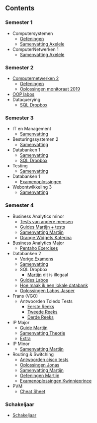 ## Contents

### Semester 1
* Computersystemen
  * [Oefeningen](https://github.com/martijnmeeldijk/TI-oplossingen/blob/master/Semester_1/computersystemen)
  * [Samenvatting Axelele](https://github.com/martijnmeeldijk/TI-oplossingen/blob/master/Semester_1/computersystemen/Computersystemen_axelele_2019.pdf)
* ComputerNetwerken 1
  * [Samenvatting Axelele](https://github.com/martijnmeeldijk/TI-oplossingen/blob/master/Semester_1/Computernetwerken%201/Computernetwerken_axelele_2019.pdf)


### Semester 2
* [Computernetwerken 2](https://github.com/martijnmeeldijk/TI-oplossingen/blob/master/Semester_2)
  * [Oefeningen](https://github.com/martijnmeeldijk/TI-oplossingen/blob/master/Semester_2/cnw2.pdf)
  * [Oplossingen monitoraat 2019](https://github.com/martijnmeeldijk/TI-oplossingen/blob/master/Semester_2/oplossingen%20monitoraat%20cnw2.txt)
* [OOP labos](https://github.com/martijnmeeldijk/TI-oplossingen/tree/master/Semester_2/OOP)
* Dataquerying
  * [SQL Dropbox](https://github.com/arnobarre/Databanken-Dataquerying)


### Semester 3
* IT en Management
  * [Samenvatting](https://github.com/martijnmeeldijk/TI-oplossingen/blob/master/Semester_3/SAMENVATTING%20IT%26M.docx)
* Besturingssystemen 2
  * [Samenvatting](https://github.com/martijnmeeldijk/TI-oplossingen/blob/master/Semester_3/Samenvatting%20Besturingssystemen%202.docx)
* Databanken 1 
  * [Samenvatting](https://github.com/martijnmeeldijk/TI-oplossingen/blob/master/Semester_3/Samenvatting%20databanken%201_v2.pdf)
  * [SQL Dropbox](https://github.com/Kwinnieprince/queries_databases)
* Testing
  * [Samenvatting](https://github.com/martijnmeeldijk/TI-oplossingen/blob/master/Semester_3/Samenvatting%20testing.docx)
* Databanken 1
  * [Examenoplossingen](https://github.com/martijnmeeldijk/TI-oplossingen/blob/master/Semester_3/databanken-examenopl-2.txt)
* Webontwikkeling 3
  * [Samenvatting](https://github.com/martijnmeeldijk/TI-oplossingen/blob/master/Semester_3/samenvatting%20Webontwikkeling%203.pdf)
  

### Semester 4
* Business Analytics minor
  * [Tests van andere mensen](https://github.com/martijnmeeldijk/TI-oplossingen/blob/master/Semester_4/BA%20minor/BA%20minor%20tests%20(van%20andere%20mensen))
  * [Guides Martijn + tests](https://github.com/martijnmeeldijk/TI-oplossingen/blob/master/Semester_4/BA%20minor/Guide%20martijn%2Btests/index.md)
  * [Samenvatting Martijn](https://github.com/martijnmeeldijk/TI-oplossingen/blob/master/Semester_4/BA%20minor/samenvatting.md)
  * [Orange Widgets Katerina](https://github.com/martijnmeeldijk/TI-oplossingen/blob/master/Semester_4/BA%20minor/widgets_katerina.md)
* Business Analytics Major
  * [Pentaho Exercises](https://github.com/martijnmeeldijk/TI-oplossingen/blob/master/Semester_4/Ba_Major/Pentaho_Exercises)
* Databanken 2
  * [Vorige Examens](https://github.com/martijnmeeldijk/TI-oplossingen/blob/master/Semester_4/DB2/vorige_examens.md)
  * [Samenvatting](https://github.com/martijnmeeldijk/TI-oplossingen/blob/master/Semester_4/DB2/samenvatting.md)
  * SQL Dropbox
    * ~~[Martijn](https://github.com/martijnmeeldijk/TI-oplossingen/blob/master/Semester_4/DB2/DB2-sqldropbox.md)~~ dit is illegaal
  * [Guides Labos](https://github.com/martijnmeeldijk/TI-oplossingen/blob/master/Semester_4/DB2/DB2-Labos/01_lees_dit_eerst.md)
  * [Hoe maak ik een lokale databank](https://github.com/martijnmeeldijk/TI-oplossingen/blob/master/Semester_4/DB2/DB2-Labos/hoe_maak_ik_een_lokale_databank.md)
  * [Oplossingen Labos Jasper](https://github.com/martijnmeeldijk/TI-oplossingen/blob/master/Semester_4/DB2/DB2-Labos/jasper)
* Frans (VGO)
  * Antwoorden Toledo Tests
    * [Eerste Reeks](https://github.com/martijnmeeldijk/TI-oplossingen/blob/master/Semester_4/VGO%20-%20Frans/frans-antwoorden.md)
    * [Tweede Reeks](https://github.com/martijnmeeldijk/TI-oplossingen/blob/master/Semester_4/VGO%20-%20Frans/frans-antwoorden%20deel%202.md)
    * [Derde Reeks](https://github.com/martijnmeeldijk/TI-oplossingen/blob/master/Semester_4/VGO%20-%20Frans/frans-antwoorden%20deel%203.md)
* IP Major
  * [Guide Martijn](https://github.com/martijnmeeldijk/TI-oplossingen/blob/master/Semester_4/IP%20Major/guide_martijn.md)
  * [Samenvatting Theorie](https://github.com/martijnmeeldijk/TI-oplossingen/blob/master/Semester_4/IP%20Major/samenvatting.md)
  * [Extra](https://github.com/martijnmeeldijk/TI-oplossingen/blob/master/Semester_4/IP%20Major/extras/extra.md)
* IP Minor 
  * [Samenvatting Martijn](https://github.com/martijnmeeldijk/TI-oplossingen/blob/master/Semester_4/IP%20Minor/samenvatting.md)
* Routing & Switching
  * [Antwoorden cisco tests](https://itexamanswers.net/)
  * [Oplossingen Jonas](https://github.com/martijnmeeldijk/TI-oplossingen/blob/master/Semester_4/Routing_Switching)
  * [Samenvatting Martijn](https://github.com/martijnmeeldijk/TI-oplossingen/blob/master/Semester_4/Routing_Switching/martijn/samenvatting.md)
  * [Oefeningen Martijn](https://github.com/martijnmeeldijk/TI-oplossingen/blob/master/Semester_4/Routing_Switching/martijn/oefeningen)
  * [Examenoplossingen Kwinnieprince](https://github.com/Kwinnieprince/Routing-and-switching)
* PVM
  * [Cheat Sheet](https://github.com/martijnmeeldijk/TI-oplossingen/blob/master/Semester_4/pvm/oefeningen_cheat_sheet.md)


### Schakeljaar
 * [Schakeljaar](/Schakeljaar/inhoud)
